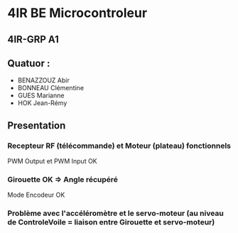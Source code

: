 
# 4IR BE Microcontroleur
## 4IR-GRP A1
## Quatuor : 
  * BENAZZOUZ Abir
  * BONNEAU Clémentine
  * GUES Marianne 
  * HOK Jean-Rémy  
  
## Presentation

### Recepteur RF (télécommande) et Moteur (plateau) fonctionnels 
  PWM Output et PWM Input OK
### Girouette OK => Angle récupéré
  Mode Encodeur OK
### Problème avec l'accéléromètre et le servo-moteur (au niveau de ControleVoile = liaison entre Girouette et servo-moteur)
